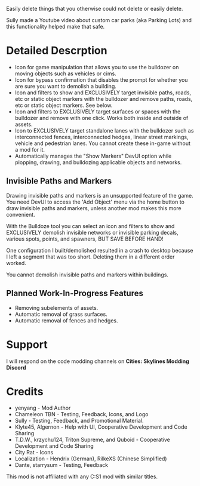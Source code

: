 ﻿Easily delete things that you otherwise could not delete or easily delete.

Sully made a Youtube video about custom car parks (aka Parking Lots) and this functionality helped make that safe.

# Detailed Descrption
* Icon for game manipulation that allows you to use the bulldozer on moving objects such as vehicles or cims.
* Icon for bypass confirmation that disables the prompt for whether you are sure you want to demolish a building.
* Icon and filters to show and EXCLUSIVELY target invisible paths, roads, etc or static object markers with the bulldozer and remove paths, roads, etc or static object markers. See below.
* Icon and filters to EXCLUSIVELY target surfaces or spaces with the bulldozer and remove with one click. Works both inside and outside of assets.
* Icon to EXCLUSIVELY target standalone lanes with the bulldozer such as interconnected fences, interconnected hedges, linear street markings, vehicle and pedestrian lanes. You cannot create these in-game without a mod for it.
* Automatically manages the "Show Markers" DevUI option while plopping, drawing, and bulldozing applicable objects and networks. 

## Invisible Paths and Markers
Drawing invisible paths and markers is an unsupported feature of the game. You need DevUI to access the 'Add Object' menu via the home button to draw invisible paths and markers, unless another mod makes this more convenient.

With the Bulldoze tool you can select an icon and filters to show and EXCLUSIVELY demolish invisible networks or invisible parking decals, various spots, points, and spawners, BUT SAVE BEFORE HAND!

One configuration I built/demolished resulted in a crash to desktop because I left a segment that was too short. Deleting them in a different order worked.

You cannot demolish invisible paths and markers within buildings.

## Planned Work-In-Progress Features
* Removing subelements of assets.
* Automatic removal of grass surfaces.
* Automatic removal of fences and hedges.

# Support
I will respond on the code modding channels on **Cities: Skylines Modding Discord**

# Credits 
* yenyang - Mod Author
* Chameleon TBN - Testing, Feedback, Icons, and Logo
* Sully - Testing, Feedback, and Promotional Material.
* Klyte45, Algernon - Help with UI, Cooperative Development and Code Sharing
* T.D.W., krzychu124, Triton Supreme, and Quboid - Cooperative Development and Code Sharing
* City Rat - Icons
* Localization - Hendrix (German), RilkeXS (Chinese Simplified)
* Dante, starrysum - Testing, Feedback

This mod is not affiliated with any C:S1 mod with similar titles. 